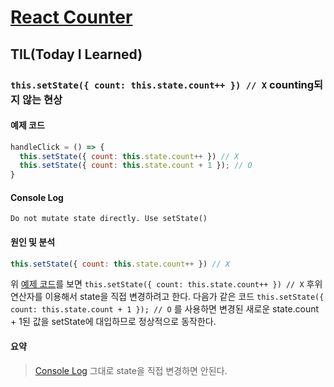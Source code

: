 # [React Counter](https://github.com/play-js/react-playground/counter)

## TIL(Today I Learned)

### `this.setState({ count: this.state.count++ }) // X` counting되지 않는 현상

#### 예제 코드
```js
handleClick = () => {
  this.setState({ count: this.state.count++ }) // X
  this.setState({ count: this.state.count + 1 }); // O
}
```

#### Console Log
```
Do not mutate state directly. Use setState()
```

#### 원인 및 분석
```js
this.setState({ count: this.state.count++ }) // X
```

위 [예제 코드](#예제-코드)를 보면 `this.setState({ count: this.state.count++ }) // X` 후위연산자를 이용해서 state을 직접 변경하려고 한다. 다음가 같은 코드 `this.setState({ count: this.state.count + 1 }); // O` 를 사용하면 변경된 새로운 state.count + 1된 값을 setState에 대입하므로 정상적으로 동작한다.

#### 요약
>[Console Log](#console-log) 그대로 state을 직접 변경하면 안된다.